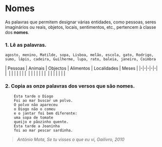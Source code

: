 # Nomes
As palavras que permitem designar várias entidades, como pessoas, seres imaginários ou reais, objetos, locais, sentimentos, etc., pertencem à classe dos __nomes__.

### 1. Lê as palavras.


```scramble
agosto, menino, Matilde, sopa, Lisboa, melão, escola, gato, Rodrigo, sumo, lápis, cadeira, Guilherme, lupa, rato, baleia, janeiro, Coimbra
```

| Pessoas |  Animais | Objectos | Alimentos | Localidades | Meses |
|-|-|-|-|-|
| &nbsp;| | | | | |
| &nbsp;| | | | | |
| &nbsp;| | | | | | |

### 2. __Copia__ as onze palavras dos versos que são __nomes__.



```poema
	Esta tarde o Diogo
	Foi ao mar buscar um polvo.
	O polvo não apareceu
	o Diogo não o comeu
	e o jantar foi bem diferente:
	uma sopa de tomate
	queijo e pãozinho quente.
	Esta tarde a Joaninha
	foi ao mar pescar sardinha.
```
> _António Mota, Se tu visses o que eu vi, Gailivro, 2010_